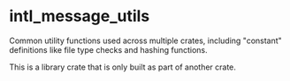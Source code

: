 # intl_message_utils

Common utility functions used across multiple crates, including "constant" definitions like file type checks and hashing functions.

This is a library crate that is only built as part of another crate.
